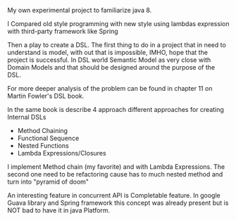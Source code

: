 My own experimental project to familiarize java 8.

I Compared old style programming with new style using lambdas expression with third-party framework like Spring

Then a play to create a DSL. 
The first thing to do in a project that in need to understand is model, with out that is impossible, IMHO, hope that the project is successful.
In DSL world Semantic Model as very close  with Domain Models and that should be designed around the purpose of the DSL.

For more deeper analysis of the problem can be found in chapter 11 on Martin Fowler's DSL book.

In the same book is describe 4 approach different approaches for creating Internal DSLs
* Method Chaining
* Functional Sequence
* Nested Functions
* Lambda Expressions/Closures

I implement Method chain (my favorite) and with Lambda Expressions.
The second one need to be refactoring cause has to much nested method and turn into 
"pyramid of doom" 


An interesting feature in concurrent API is Completable feature. In google Guava library and Spring
framework this concept was already present but is NOT bad to have it in java Platform. 
